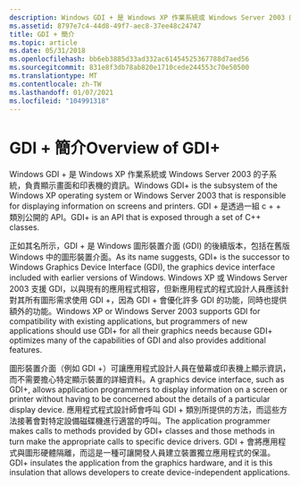 ```yaml
---
description: Windows GDI + 是 Windows XP 作業系統或 Windows Server 2003 的子系統，負責顯示畫面和印表機的資訊。 GDI + 是透過一組 c + + 類別公開的 API。
ms.assetid: 8797e7c4-44d8-49f7-aec8-37ee48c24747
title: GDI + 簡介
ms.topic: article
ms.date: 05/31/2018
ms.openlocfilehash: bb6eb3885d33ad332ac61454525367788d7aed56
ms.sourcegitcommit: 831e8f3db78ab820e1710cede244553c70e50500
ms.translationtype: MT
ms.contentlocale: zh-TW
ms.lasthandoff: 01/07/2021
ms.locfileid: "104991318"
---
```

# <a name="overview-of-gdi"></a><span data-ttu-id="18712-104">GDI + 簡介</span><span class="sxs-lookup"><span data-stu-id="18712-104">Overview of GDI+</span></span>

<span data-ttu-id="18712-105">Windows GDI + 是 Windows XP 作業系統或 Windows Server 2003 的子系統，負責顯示畫面和印表機的資訊。</span><span class="sxs-lookup"><span data-stu-id="18712-105">Windows GDI+ is the subsystem of the Windows XP operating system or Windows Server 2003 that is responsible for displaying information on screens and printers.</span></span> <span data-ttu-id="18712-106">GDI + 是透過一組 c + + 類別公開的 API。</span><span class="sxs-lookup"><span data-stu-id="18712-106">GDI+ is an API that is exposed through a set of C++ classes.</span></span>

<span data-ttu-id="18712-107">正如其名所示，GDI + 是 Windows 圖形裝置介面 (GDI) 的後續版本，包括在舊版 Windows 中的圖形裝置介面。</span><span class="sxs-lookup"><span data-stu-id="18712-107">As its name suggests, GDI+ is the successor to Windows Graphics Device Interface (GDI), the graphics device interface included with earlier versions of Windows.</span></span> <span data-ttu-id="18712-108">Windows XP 或 Windows Server 2003 支援 GDI，以與現有的應用程式相容，但新應用程式的程式設計人員應該針對其所有圖形需求使用 GDI +，因為 GDI + 會優化許多 GDI 的功能，同時也提供額外的功能。</span><span class="sxs-lookup"><span data-stu-id="18712-108">Windows XP or Windows Server 2003 supports GDI for compatibility with existing applications, but programmers of new applications should use GDI+ for all their graphics needs because GDI+ optimizes many of the capabilities of GDI and also provides additional features.</span></span>

<span data-ttu-id="18712-109">圖形裝置介面（例如 GDI +）可讓應用程式設計人員在螢幕或印表機上顯示資訊，而不需要擔心特定顯示裝置的詳細資料。</span><span class="sxs-lookup"><span data-stu-id="18712-109">A graphics device interface, such as GDI+, allows application programmers to display information on a screen or printer without having to be concerned about the details of a particular display device.</span></span> <span data-ttu-id="18712-110">應用程式程式設計師會呼叫 GDI + 類別所提供的方法，而這些方法接著會對特定設備磁碟機進行適當的呼叫。</span><span class="sxs-lookup"><span data-stu-id="18712-110">The application programmer makes calls to methods provided by GDI+ classes and those methods in turn make the appropriate calls to specific device drivers.</span></span> <span data-ttu-id="18712-111">GDI + 會將應用程式與圖形硬體隔離，而這是一種可讓開發人員建立裝置獨立應用程式的保溫。</span><span class="sxs-lookup"><span data-stu-id="18712-111">GDI+ insulates the application from the graphics hardware, and it is this insulation that allows developers to create device-independent applications.</span></span>

 

 



